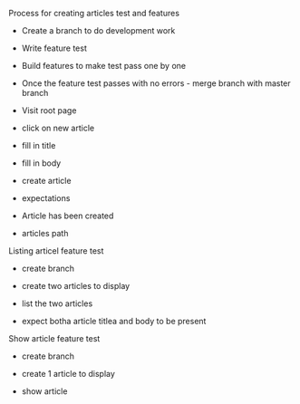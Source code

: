Process for creating articles test and features

- Create a branch to do development work
- Write feature  test
- Build features to make test pass one by one
- Once the feature test passes with no errors - merge branch with master branch

- Visit root page
- click on new article
- fill in title
- fill in body
- create article

- expectations
- Article has been created
- articles path 


Listing articel feature test

- create branch 
- create two articles to display

- list the two articles

- expect botha article titlea and body to be present

Show article feature test

- create branch
- create 1 article to display

- show article 